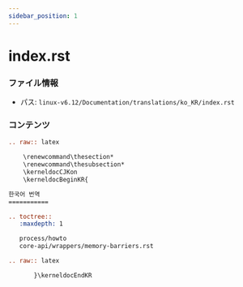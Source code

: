 ```yaml
---
sidebar_position: 1
---
```

# index.rst

### ファイル情報

- パス: `linux-v6.12/Documentation/translations/ko_KR/index.rst`

### コンテンツ

```rst
.. raw:: latex

	\renewcommand\thesection*
	\renewcommand\thesubsection*
	\kerneldocCJKon
	\kerneldocBeginKR{

한국어 번역
===========

.. toctree::
   :maxdepth: 1

   process/howto
   core-api/wrappers/memory-barriers.rst

.. raw:: latex

       }\kerneldocEndKR

```
